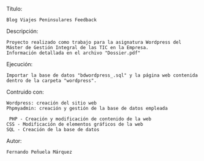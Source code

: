 Título: 

	Blog Viajes Peninsulares Feedback


Descripción:

	Proyecto realizado como trabajo para la asignatura Wordpress del Máster de Gestión Integral de las TIC en la Empresa. 
  	Información detallada en el archivo "Dossier.pdf"
	

Ejecución:

	Importar la base de datos "bdwordpress_.sql" y la página web contenida dentro de la carpeta "wordpress".

Contruido con:
	
	Wordpress: creación del sitio web
  	Phpmyadmin: creación y gestión de la base de datos empleada
  
 	 PHP - Creación y modificación de contenido de la web
  	CSS - Modificación de elementos gráficos de la web
  	SQL - Creación de la base de datos


Autor: 

	Fernando Peñuela Márquez
